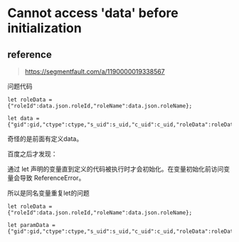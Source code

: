 # Cannot access 'data' before initialization

## reference

> https://segmentfault.com/a/1190000019338567

问题代码

```
let roleData ={"roleId":data.json.roleId,"roleName":data.json.roleName};

let data = {"gid":gid,"ctype":ctype,"s_uid":s_uid,"c_uid":c_uid,"roleData":roleData};
```

奇怪的是前面有定义data。

百度之后才发现：

通过 let 声明的变量直到定义的代码被执行时才会初始化。在变量初始化前访问变量会导致 ReferenceError。

所以是同名变量重复let的问题

```
let roleData ={"roleId":data.json.roleId,"roleName":data.json.roleName};

let paramData = {"gid":gid,"ctype":ctype,"s_uid":s_uid,"c_uid":c_uid,"roleData":roleData};
```

